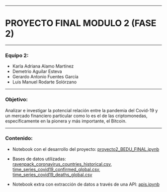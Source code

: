 -----

# PROYECTO FINAL MODULO 2 (FASE 2) 

-----

### Equipo 2:

* Karla Adriana Alamo Martínez
* Demetrio Aguilar Esteva
* Gerardo Antonio Fuentes García
* Luis Manuel Rodarte Solórzano

-----

### Objetivo:

Analizar e investigar la potencial relación entre la pandemia del Covid-19 y un mercado financiero particular como lo es el de las criptomonedas, específicamente en la pionera y más importante, el Bitcoin. 

-----

### Contenido:

* Notebook con el desarrollo del proyecto:  [proyecto2_BEDU_FINAL.ipynb](./proyecto2_BEDU_FINAL.ipynb)

* Bases de datos utilizadas: [ravenpack_coronavirus_countries_historical.csv](./ravenpack_coronavirus_countries_historical.csv), [time_series_covid19_confirmed_global.csv](./time_series_covid19_confirmed_global.csv),  
[time_series_covid19_deaths_global.csv](./time_series_covid19_deaths_global.csv)

* Notebook extra con extracción de datos a través de una API: [apis.ipynb](./apis.ipynb)
